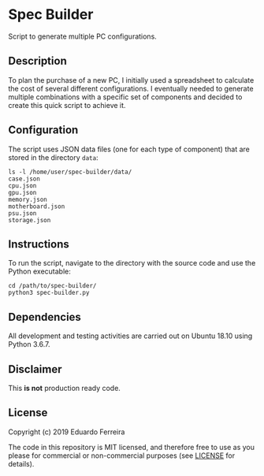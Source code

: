 # Spec Builder

Script to generate multiple PC configurations.

## Description

To plan the purchase of a new PC, I initially used a spreadsheet to calculate
the cost of several different configurations. I eventually needed to generate
multiple combinations with a specific set of components and decided to create
this quick script to achieve it.

## Configuration

The script uses JSON data files (one for each type of component) that are stored
in the directory `data`:

```
ls -l /home/user/spec-builder/data/
case.json
cpu.json
gpu.json
memory.json
motherboard.json
psu.json
storage.json
```

## Instructions

To run the script, navigate to the directory with the source code and use the
Python executable:

```
cd /path/to/spec-builder/
python3 spec-builder.py
```

## Dependencies

All development and testing activities are carried out on Ubuntu 18.10 using
Python 3.6.7.

## Disclaimer

This **is not** production ready code.

## License

Copyright (c) 2019 Eduardo Ferreira

The code in this repository is MIT licensed, and therefore free to use as you
please for commercial or non-commercial purposes (see [LICENSE](LICENSE) for
details).
